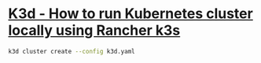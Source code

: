 # [K3d - How to run Kubernetes cluster locally using Rancher k3s](https://youtu.be/mCesuGk-Fks)

```bash
k3d cluster create --config k3d.yaml
```
